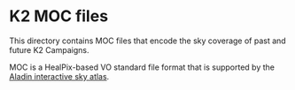 # K2 MOC files

This directory contains MOC files that encode the
sky coverage of past and future K2 Campaigns.

MOC is a HealPix-based VO standard file format
that is supported by the [Aladin interactive sky atlas](http://aladin.u-strasbg.fr).

